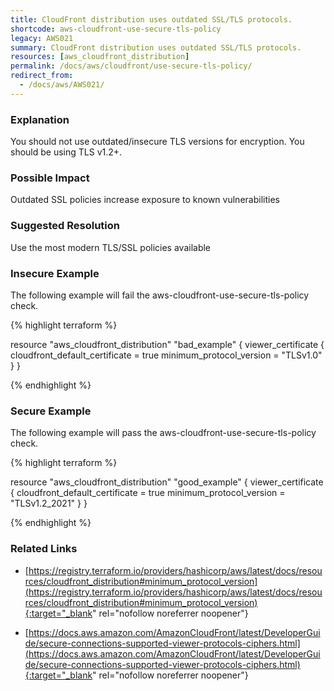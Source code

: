 ```yaml
---
title: CloudFront distribution uses outdated SSL/TLS protocols.
shortcode: aws-cloudfront-use-secure-tls-policy
legacy: AWS021
summary: CloudFront distribution uses outdated SSL/TLS protocols. 
resources: [aws_cloudfront_distribution] 
permalink: /docs/aws/cloudfront/use-secure-tls-policy/
redirect_from: 
  - /docs/aws/AWS021/
---
```


### Explanation


You should not use outdated/insecure TLS versions for encryption. You should be using TLS v1.2+.


### Possible Impact
Outdated SSL policies increase exposure to known vulnerabilities

### Suggested Resolution
Use the most modern TLS/SSL policies available


### Insecure Example

The following example will fail the aws-cloudfront-use-secure-tls-policy check.

{% highlight terraform %}

resource "aws_cloudfront_distribution" "bad_example" {
  viewer_certificate {
    cloudfront_default_certificate = true
    minimum_protocol_version = "TLSv1.0"
  }
}

{% endhighlight %}



### Secure Example

The following example will pass the aws-cloudfront-use-secure-tls-policy check.

{% highlight terraform %}

resource "aws_cloudfront_distribution" "good_example" {
  viewer_certificate {
    cloudfront_default_certificate = true
    minimum_protocol_version = "TLSv1.2_2021"
  }
}

{% endhighlight %}



### Related Links


- [https://registry.terraform.io/providers/hashicorp/aws/latest/docs/resources/cloudfront_distribution#minimum_protocol_version](https://registry.terraform.io/providers/hashicorp/aws/latest/docs/resources/cloudfront_distribution#minimum_protocol_version){:target="_blank" rel="nofollow noreferrer noopener"}

- [https://docs.aws.amazon.com/AmazonCloudFront/latest/DeveloperGuide/secure-connections-supported-viewer-protocols-ciphers.html](https://docs.aws.amazon.com/AmazonCloudFront/latest/DeveloperGuide/secure-connections-supported-viewer-protocols-ciphers.html){:target="_blank" rel="nofollow noreferrer noopener"}


